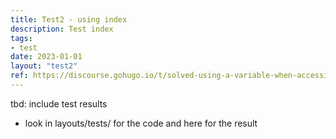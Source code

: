 ```yaml
---
title: Test2 - using index
description: Test index
tags:
- test
date: 2023-01-01
layout: "test2"
ref: https://discourse.gohugo.io/t/solved-using-a-variable-when-accessing-data-location/4196/2
---
```


tbd: include test results
- look in layouts/tests/ for the code and here for the result

